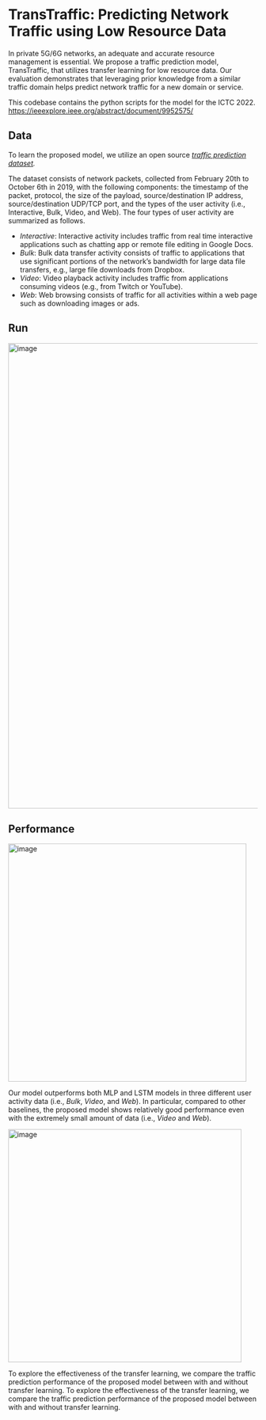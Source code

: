 # TransTraffic: Predicting Network Traffic using Low Resource Data

In private 5G/6G networks, an adequate and accurate resource management is essential. We propose a traffic prediction model, TransTraffic, that utilizes transfer learning for low resource data. Our evaluation demonstrates that leveraging prior knowledge from a similar traffic domain helps predict network traffic for a new domain or service.

This codebase contains the python scripts for the model for the ICTC 2022.  https://ieeexplore.ieee.org/abstract/document/9952575/

## Data

To learn the proposed model, we utilize an open source *[traffic prediction dataset](https://www.sciencedirect.com/science/article/pii/S1389128620312081).*

The dataset consists of network packets, collected from February 20th to October 6th in 2019, with the following components: the timestamp of the packet, protocol, the size of the payload, source/destination IP address, source/destination UDP/TCP port, and the types of the user activity (i.e., Interactive, Bulk, Video, and Web). The four types of user activity are summarized as follows.

- *Interactive*: Interactive activity includes traffic from real time interactive applications such as chatting app or remote file editing in Google Docs.
- *Bulk*: Bulk data transfer activity consists of traffic to applications that use significant portions of the network’s bandwidth for large data file transfers, e.g., large file downloads from Dropbox.
- *Video*: Video playback activity includes traffic from applications consuming videos (e.g., from Twitch or YouTube).
- *Web*: Web browsing consists of traffic for all activities within a web page such as downloading images or ads.

## Run

<img width="940" alt="image" src="https://github.com/DSAIL-SKKU/TransTraffic-ICTC-2022/assets/60170358/14594bbc-c893-41c8-99ea-caf5c34328f8">

## Performance

<img width="481" alt="image" src="https://github.com/DSAIL-SKKU/TransTraffic-ICTC-2022/assets/60170358/131ffc66-53f7-4474-8c86-842295b3a342">

Our model outperforms both MLP and LSTM models in three different user activity data (i.e., *Bulk*, *Video*, and *Web*). In particular, compared to other baselines, the proposed model shows relatively good performance even with the extremely small amount of data (i.e., *Video* and *Web*). 

<img width="471" alt="image" src="https://github.com/DSAIL-SKKU/TransTraffic-ICTC-2022/assets/60170358/9588770b-6e68-44c9-9e6b-4c12a7a2e74c">

To explore the effectiveness of the transfer learning, we compare the traffic prediction performance of the proposed model between with and without transfer learning. To explore the effectiveness of the transfer learning, we compare the traffic prediction performance of the proposed model between with and without transfer learning.
